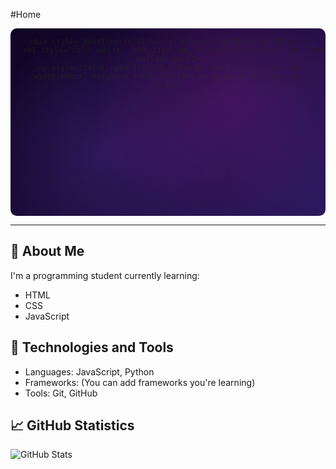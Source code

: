#Home

<div align="center">
  <div id="header" style="position:relative; height:300px; overflow:hidden; background: linear-gradient(135deg, #0f0524 0%, #1a0b36 50%, #2a1a5e 100%); border-radius:10px;">
    <div style="position:absolute; top:0; left:0; width:100%; height:400px; background: radial-gradient(circle at 30% 50%, rgba(103, 58, 183, 0.3) 0%, transparent 50%); transform: translateY(0px); animation: float 6s ease-in-out infinite;"></div>
    <div style="position:absolute; top:0; left:0; width:100%; height:400px; background: radial-gradient(circle at 70% 30%, rgba(156, 39, 176, 0.3) 0%, transparent 50%); transform: translateY(0px); animation: float 8s ease-in-out infinite reverse;"></div>
    
    <div style="position:relative; z-index:10; padding-top:80px;">
      <h1 style="color:white; font-size:3em; margin-bottom:10px;">Hi, I'm Daffant 👋</h1>
      <p style="color:rgba(255,255,255,0.8); font-size:1.2em; max-width:600px; margin:0 auto;">College Programming student</p>
    </div>
  </div>
</div>

<style>
  @keyframes float {
    0% { transform: translateY(0px); }
    50% { transform: translateY(-20px); }
    100% { transform: translateY(0px); }
  }
  
  #header:hover div:nth-of-type(1) {
    transform: translateY(-40px) translateX(10px);
    transition: transform 0.5s ease;
  }
  
  #header:hover div:nth-of-type(2) {
    transform: translateY(30px) translateX(-10px);
    transition: transform 0.5s ease;
  }
</style>

---

## 🚀 About Me

I'm a programming student currently learning:
- HTML
- CSS
- JavaScript

## 🔧 Technologies and Tools

- Languages: JavaScript, Python
- Frameworks: (You can add frameworks you're learning)
- Tools: Git, GitHub

## 📈 GitHub Statistics

![GitHub Stats](https://github-readme-stats.vercel.app/api?username=Daffant&show_icons=true&theme=radical)
